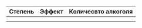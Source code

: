 | Степень | Эффект | Количесвто алкоголя |
| ------- | ------ | ------------------- |
|         |        |                     |
|         |        |                     |
